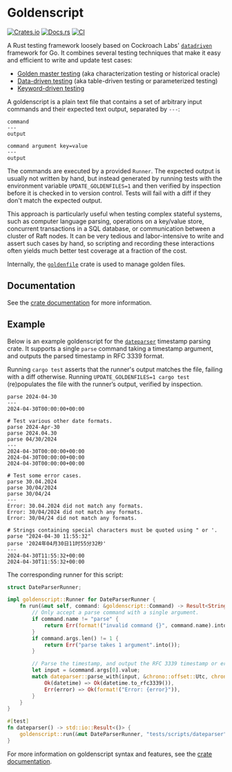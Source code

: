 # Goldenscript

[![Crates.io](https://img.shields.io/crates/v/goldenscript.svg)](https://crates.io/crates/goldenscript)
[![Docs.rs](https://img.shields.io/docsrs/goldenscript/latest)](https://docs.rs/goldenscript)
[![CI](https://github.com/erikgrinaker/goldenscript/actions/workflows/ci.yml/badge.svg)](https://github.com/erikgrinaker/goldenscript/actions/workflows/ci.yml)

A Rust testing framework loosely based on Cockroach Labs'
[`datadriven`](https://github.com/cockroachdb/datadriven) framework for Go. It
combines several testing techniques that make it easy and efficient to write and
update test cases:

* [Golden master testing](https://en.wikipedia.org/wiki/Characterization_test)
  (aka characterization testing or historical oracle)
* [Data-driven testing](https://en.wikipedia.org/wiki/Data-driven_testing)
  (aka table-driven testing or parameterized testing)
* [Keyword-driven testing](https://en.wikipedia.org/wiki/Keyword-driven_testing)

A goldenscript is a plain text file that contains a set of arbitrary input
commands and their expected text output, separated by `---`:

```
command
---
output

command argument key=value
---
output
```

The commands are executed by a provided `Runner`. The expected output is usually
not written by hand, but instead generated by running tests with the environment
variable `UPDATE_GOLDENFILES=1` and then verified by inspection before it is
checked in to version control. Tests will fail with a diff if they don't match
the expected output.

This approach is particularly useful when testing complex stateful systems, such
as computer language parsing, operations on a key/value store, concurrent
transactions in a SQL database, or communication between a cluster of Raft
nodes. It can be very tedious and labor-intensive to write and assert such
cases by hand, so scripting and recording these interactions often yields much
better test coverage at a fraction of the cost.

Internally, the [`goldenfile`](https://docs.rs/goldenfile/latest/goldenfile/)
crate is used to manage golden files.

## Documentation

See the [crate documentation](https://docs.rs/goldenscript/latest/goldenscript/)
for more information.

## Example

Below is an example goldenscript for the
[`dateparser`](https://docs.rs/dateparser/latest/dateparser/) timestamp parsing
crate. It supports a single `parse` command taking a timestamp argument, and
outputs the parsed timestamp in RFC 3339 format.

Running `cargo test` asserts that the runner's output matches the file, failing
with a diff otherwise. Running `UPDATE_GOLDENFILES=1 cargo test` (re)populates
the file with the runner’s output, verified by inspection.

```
parse 2024-04-30
---
2024-04-30T00:00:00+00:00

# Test various other date formats.
parse 2024-Apr-30
parse 2024.04.30
parse 04/30/2024
---
2024-04-30T00:00:00+00:00
2024-04-30T00:00:00+00:00
2024-04-30T00:00:00+00:00

# Test some error cases.
parse 30.04.2024
parse 30/04/2024
parse 30/04/24
---
Error: 30.04.2024 did not match any formats.
Error: 30/04/2024 did not match any formats.
Error: 30/04/24 did not match any formats.

# Strings containing special characters must be quoted using " or '.
parse "2024-04-30 11:55:32"
parse '2024年04月30日11时55分32秒'
---
2024-04-30T11:55:32+00:00
2024-04-30T11:55:32+00:00
```

The corresponding runner for this script:

```rust
struct DateParserRunner;

impl goldenscript::Runner for DateParserRunner {
    fn run(&mut self, command: &goldenscript::Command) -> Result<String, Box<dyn Error>> {
        // Only accept a parse command with a single argument.
        if command.name != "parse" {
            return Err(format!("invalid command {}", command.name).into());
        }
        if command.args.len() != 1 {
            return Err("parse takes 1 argument".into());
        }

        // Parse the timestamp, and output the RFC 3339 timestamp or error string.
        let input = &command.args[0].value;
        match dateparser::parse_with(input, &chrono::offset::Utc, chrono::NaiveTime::MIN) {
            Ok(datetime) => Ok(datetime.to_rfc3339()),
            Err(error) => Ok(format!("Error: {error}")),
        }
    }
}

#[test]
fn dateparser() -> std::io::Result<()> {
    goldenscript::run(&mut DateParserRunner, "tests/scripts/dateparser")
}
```

For more information on goldenscript syntax and features, see the [crate
documentation](https://docs.rs/goldenscript/latest/goldenscript/).